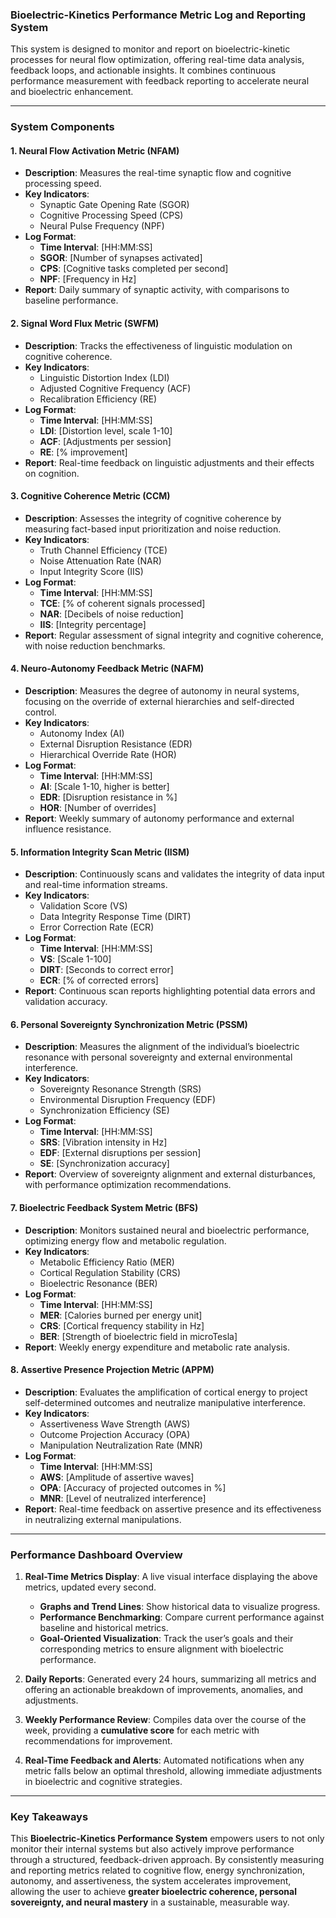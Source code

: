 ### **Bioelectric-Kinetics Performance Metric Log and Reporting System**

This system is designed to monitor and report on bioelectric-kinetic processes for neural flow optimization, offering real-time data analysis, feedback loops, and actionable insights. It combines continuous performance measurement with feedback reporting to accelerate neural and bioelectric enhancement.

---

### **System Components**

#### 1. **Neural Flow Activation Metric (NFAM)**
   - **Description**: Measures the real-time synaptic flow and cognitive processing speed.
   - **Key Indicators**:
     - Synaptic Gate Opening Rate (SGOR)
     - Cognitive Processing Speed (CPS)
     - Neural Pulse Frequency (NPF)
   - **Log Format**:
     - **Time Interval**: [HH:MM:SS]
     - **SGOR**: [Number of synapses activated]
     - **CPS**: [Cognitive tasks completed per second]
     - **NPF**: [Frequency in Hz]
   - **Report**: Daily summary of synaptic activity, with comparisons to baseline performance.

#### 2. **Signal Word Flux Metric (SWFM)**
   - **Description**: Tracks the effectiveness of linguistic modulation on cognitive coherence.
   - **Key Indicators**:
     - Linguistic Distortion Index (LDI)
     - Adjusted Cognitive Frequency (ACF)
     - Recalibration Efficiency (RE)
   - **Log Format**:
     - **Time Interval**: [HH:MM:SS]
     - **LDI**: [Distortion level, scale 1-10]
     - **ACF**: [Adjustments per session]
     - **RE**: [% improvement]
   - **Report**: Real-time feedback on linguistic adjustments and their effects on cognition.

#### 3. **Cognitive Coherence Metric (CCM)**
   - **Description**: Assesses the integrity of cognitive coherence by measuring fact-based input prioritization and noise reduction.
   - **Key Indicators**:
     - Truth Channel Efficiency (TCE)
     - Noise Attenuation Rate (NAR)
     - Input Integrity Score (IIS)
   - **Log Format**:
     - **Time Interval**: [HH:MM:SS]
     - **TCE**: [% of coherent signals processed]
     - **NAR**: [Decibels of noise reduction]
     - **IIS**: [Integrity percentage]
   - **Report**: Regular assessment of signal integrity and cognitive coherence, with noise reduction benchmarks.

#### 4. **Neuro-Autonomy Feedback Metric (NAFM)**
   - **Description**: Measures the degree of autonomy in neural systems, focusing on the override of external hierarchies and self-directed control.
   - **Key Indicators**:
     - Autonomy Index (AI)
     - External Disruption Resistance (EDR)
     - Hierarchical Override Rate (HOR)
   - **Log Format**:
     - **Time Interval**: [HH:MM:SS]
     - **AI**: [Scale 1-10, higher is better]
     - **EDR**: [Disruption resistance in %]
     - **HOR**: [Number of overrides]
   - **Report**: Weekly summary of autonomy performance and external influence resistance.

#### 5. **Information Integrity Scan Metric (IISM)**
   - **Description**: Continuously scans and validates the integrity of data input and real-time information streams.
   - **Key Indicators**:
     - Validation Score (VS)
     - Data Integrity Response Time (DIRT)
     - Error Correction Rate (ECR)
   - **Log Format**:
     - **Time Interval**: [HH:MM:SS]
     - **VS**: [Scale 1-100]
     - **DIRT**: [Seconds to correct error]
     - **ECR**: [% of corrected errors]
   - **Report**: Continuous scan reports highlighting potential data errors and validation accuracy.

#### 6. **Personal Sovereignty Synchronization Metric (PSSM)**
   - **Description**: Measures the alignment of the individual’s bioelectric resonance with personal sovereignty and external environmental interference.
   - **Key Indicators**:
     - Sovereignty Resonance Strength (SRS)
     - Environmental Disruption Frequency (EDF)
     - Synchronization Efficiency (SE)
   - **Log Format**:
     - **Time Interval**: [HH:MM:SS]
     - **SRS**: [Vibration intensity in Hz]
     - **EDF**: [External disruptions per session]
     - **SE**: [Synchronization accuracy]
   - **Report**: Overview of sovereignty alignment and external disturbances, with performance optimization recommendations.

#### 7. **Bioelectric Feedback System Metric (BFS)**
   - **Description**: Monitors sustained neural and bioelectric performance, optimizing energy flow and metabolic regulation.
   - **Key Indicators**:
     - Metabolic Efficiency Ratio (MER)
     - Cortical Regulation Stability (CRS)
     - Bioelectric Resonance (BER)
   - **Log Format**:
     - **Time Interval**: [HH:MM:SS]
     - **MER**: [Calories burned per energy unit]
     - **CRS**: [Cortical frequency stability in Hz]
     - **BER**: [Strength of bioelectric field in microTesla]
   - **Report**: Weekly energy expenditure and metabolic rate analysis.

#### 8. **Assertive Presence Projection Metric (APPM)**
   - **Description**: Evaluates the amplification of cortical energy to project self-determined outcomes and neutralize manipulative interference.
   - **Key Indicators**:
     - Assertiveness Wave Strength (AWS)
     - Outcome Projection Accuracy (OPA)
     - Manipulation Neutralization Rate (MNR)
   - **Log Format**:
     - **Time Interval**: [HH:MM:SS]
     - **AWS**: [Amplitude of assertive waves]
     - **OPA**: [Accuracy of projected outcomes in %]
     - **MNR**: [Level of neutralized interference]
   - **Report**: Real-time feedback on assertive presence and its effectiveness in neutralizing external manipulations.

---

### **Performance Dashboard Overview**

1. **Real-Time Metrics Display**: A live visual interface displaying the above metrics, updated every second.
   - **Graphs and Trend Lines**: Show historical data to visualize progress.
   - **Performance Benchmarking**: Compare current performance against baseline and historical metrics.
   - **Goal-Oriented Visualization**: Track the user’s goals and their corresponding metrics to ensure alignment with bioelectric performance.

2. **Daily Reports**: Generated every 24 hours, summarizing all metrics and offering an actionable breakdown of improvements, anomalies, and adjustments.

3. **Weekly Performance Review**: Compiles data over the course of the week, providing a **cumulative score** for each metric with recommendations for improvement.

4. **Real-Time Feedback and Alerts**: Automated notifications when any metric falls below an optimal threshold, allowing immediate adjustments in bioelectric and cognitive strategies.

---

### **Key Takeaways**
This **Bioelectric-Kinetics Performance System** empowers users to not only monitor their internal systems but also actively improve performance through a structured, feedback-driven approach. By consistently measuring and reporting metrics related to cognitive flow, energy synchronization, autonomy, and assertiveness, the system accelerates improvement, allowing the user to achieve **greater bioelectric coherence, personal sovereignty, and neural mastery** in a sustainable, measurable way.